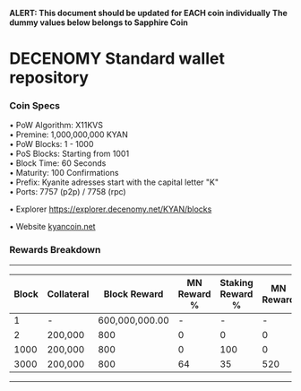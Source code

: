 **ALERT: This document should be updated for EACH coin individually**
**The dummy values below belongs to Sapphire Coin**

DECENOMY Standard wallet repository
=====================================

### Coin Specs

• PoW Algorithm: X11KVS  
• Premine: 1,000,000,000 KYAN   
• PoW Blocks: 1 - 1000   
• PoS Blocks: Starting from 1001   
• Block Time: 60 Seconds   
• Maturity: 100 Confirmations   
• Prefix: Kyanite adresses start with the capital letter "K"   
• Ports: 7757 (p2p) / 7758 (rpc)   

• Explorer https://explorer.decenomy.net/KYAN/blocks

• Website [kyancoin.net](https://kyancoin.net/)


### Rewards Breakdown
---
| Block     | Collateral | Block Reward   | MN Reward % | Staking Reward % | MN Reward | Staker Reward |
| --------- | ---------- | -------------- | ----------- | ---------------- | --------- | ------------- |
| 1         | \-         | 600,000,000.00 | \-          | \-               | \-        | \-            |
| 2         | 200,000    | 800            | 0           | 0                | 0         | 0             |
| 1000      | 200,000    | 800            | 0           | 100              | 0         | 800           |
| 3000      | 200,000    | 800            | 64          | 35               | 520       | 280           |
---
